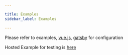 ```yaml
---

title: Examples
sidebar_label: Examples

---
```




Please refer to examples, [vue.js](https://github.com/torusresearch/torus-direct-web-sdk/blob/master/examples/vue-app/src/App.vue), [gatsby](https://github.com/jamespfarrell/gatsby-torus-direct) for configuration

Hosted Example for testing is [here](https://vue-direct.tor.us/)

